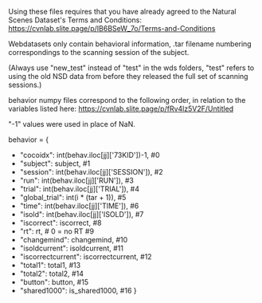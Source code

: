 Using these files requires that you have already agreed to the Natural Scenes Dataset's Terms and Conditions: https://cvnlab.slite.page/p/IB6BSeW_7o/Terms-and-Conditions

Webdatasets only contain behavioral information, .tar filename numbering correspondings to the scanning session of the subject.

(Always use "new_test" instead of "test" in the wds folders, "test" refers to using the old NSD data from before they released the full set of scanning sessions.) 

behavior numpy files correspond to the following order, in relation to the variables listed here: https://cvnlab.slite.page/p/fRv4lz5V2F/Untitled

"-1" values were used in place of NaN.

behavior = {
- "cocoidx": int(behav.iloc[jj]['73KID'])-1, #0
- "subject": subject,                        #1
- "session": int(behav.iloc[jj]['SESSION']), #2
- "run": int(behav.iloc[jj]['RUN']),         #3
- "trial": int(behav.iloc[jj]['TRIAL']),     #4
- "global_trial": int(i * (tar + 1)),        #5
- "time": int(behav.iloc[jj]['TIME']),       #6
- "isold": int(behav.iloc[jj]['ISOLD']),     #7
- "iscorrect": iscorrect,                    #8
- "rt": rt, # 0 = no RT                      #9
- "changemind": changemind,                  #10
- "isoldcurrent": isoldcurrent,              #11
- "iscorrectcurrent": iscorrectcurrent,      #12
- "total1": total1,                          #13
- "total2": total2,                          #14
- "button": button,                          #15
- "shared1000": is_shared1000,               #16
}